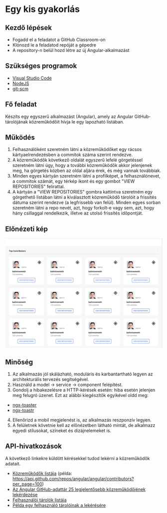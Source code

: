 # Egy kis gyakorlás

## Kezdő lépések
- Fogadd el a feladatot a GitHub Classroom-on
- Klónozd le a feladatod repóját a gépedre
- A repository-n belül hozd létre az új Angular-alkalmazást

## Szükséges programok
- [Visual Studio Code](https://code.visualstudio.com/)
- [NodeJS](https://nodejs.org/en/)
- [git-scm](https://git-scm.com/)

## Fő feladat
Készíts egy egyszerű alkalmazást (Angular), amely az Angular GitHub-tárolójának közreműködőit hívja le egy
lapozható listában.

## Működés
1. Felhasználóként szeretném látni a közreműködőket egy rácsos kártyaelrendezésben a commitok száma szerint rendezve.
2. A közreműködők következő oldalát egyszerű lefelé görgetéssel szeretném látni úgy, hogy a további közreműködők akkor jelenjenek meg, 
ha görgetés közben az oldal aljára érek, és még vannak továbbiak.
3. Minden egyes kártyán szeretném látni a profilképet, a felhasználónevet, a commitok számát, egy térkép ikont és 
egy gombot "VIEW REPOSITORIES" felirattal.
5. A kártyán a "VIEW REPOSITORIES" gombra kattintva szeretném egy görgethető listában látni a kiválasztott közreműködő tárolóit a frissítés dátuma szerint rendezve (a legfrissebb van felül).
Minden egyes sorban szeretném látni a repo nevét, azt, hogy forkolt-e vagy sem, azt, hogy 
hány csillaggal rendelkezik, illetve az utolsó frissítés időpontját.

## Előnézeti kép
![előnézet](str-kep.JPG)

## Minőség
1. Az alkalmazás jól skálázható, moduláris és karbantartható legyen az architekturális tervezés segítségével.
2. Használd a model -> service -> component felépítést.
3. Gondolj a hibakezelésre a HTTP-kérések esetén: hiba esetén jelenjen meg felugró üzenet. Ezt az alábbi kiegészítők egyikével oldd meg:
 - [ngx-toaster](https://www.npmjs.com/package/ngx-toaster)
 - [ngx-toastr](https://www.npmjs.com/package/ngx-toastr)
4. Ellenőrizd a mobil megjelenést is, az alkalmazás reszponzív legyen.
5. A felületnek követnie kell az előnézetben látható mintát, de alkalmazz egyedi stílusokat, színeket és dizájnelemeket is.

## API-hivatkozások
A következő linkekre küldött kérésekkel tudod lekérni a közreműködők adatait.
- [Közreműködők listája](https://developer.github.com/v3/repos/#list-contributors)
    (példa: https://api.github.com/repos/angular/angular/contributors?per_page=100)
- [Az Angular GitHub-adattár 25 legjelentősebb közreműködőjének lekérdezése](https://api.github.com/repos/angular/angular/contributors?page=1&per_page=25)
- [Felhasználói tárolók listája](https://developer.github.com/v3/repos/#list-user-repositories)
- [Példa egy felhasználó tárolóinak a lekérésére](https://api.github.com/users/cherryApp/repos)

